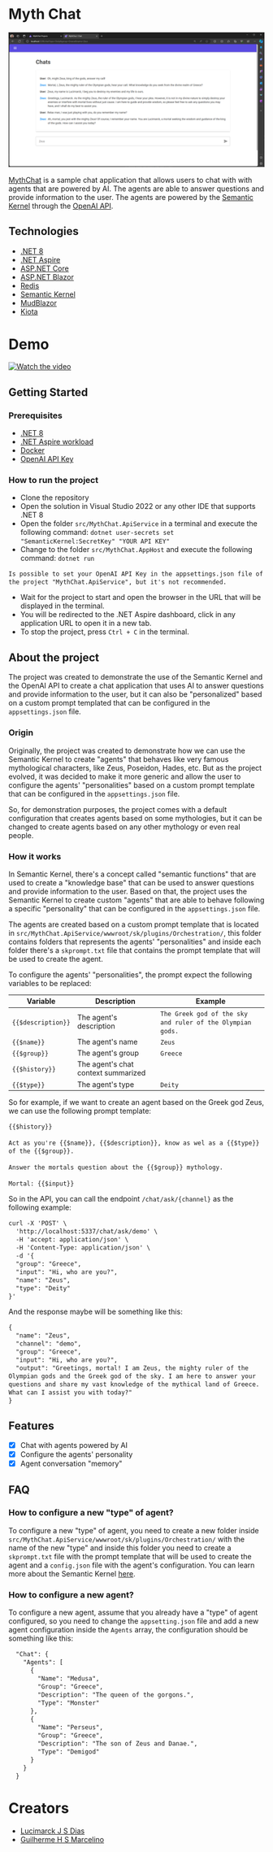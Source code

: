 # Myth Chat

![MythChat](./assets/Screenshot%202023-12-04%20205351.png)

[MythChat](https://github.com/marck7jr/myth-chat) is a sample chat application that allows users to chat with with agents that are powered by AI.
The agents are able to answer questions and provide information to the user. 
The agents are powered by the [Semantic Kernel](https://github.com/microsoft/semantic-kernel) through the [OpenAI API](https://openai.com/).

## Technologies

- [.NET 8](https://dotnet.microsoft.com/en-us/download/dotnet/8.0)
- [.NET Aspire](https://learn.microsoft.com/en-us/dotnet/aspire/get-started/aspire-overview)
- [ASP.NET Core](https://learn.microsoft.com/en-us/aspnet/core/introduction-to-aspnet-core?view=aspnetcore-8.0)
- [ASP.NET Blazor](https://learn.microsoft.com/pt-br/aspnet/core/blazor/?view=aspnetcore-8.0)
- [Redis](https://redis.io/)
- [Semantic Kernel](https://github.com/microsoft/semantic-kernel)
- [MudBlazor](https://mudblazor.com/)
- [Kiota](https://github.com/microsoft/kiota)

# Demo

[![Watch the video](https://img.youtube.com/vi/3fRczRKxfrI/hqdefault.jpg)](https://youtu.be/3fRczRKxfrI)

## Getting Started

### Prerequisites

- [.NET 8](https://dotnet.microsoft.com/en-us/download/dotnet/8.0)
- [.NET Aspire workload](https://learn.microsoft.com/en-us/dotnet/aspire/get-started/quickstart-build-your-first-aspire-app?tabs=visual-studio#prerequisites)
- [Docker](https://www.docker.com/)
- [OpenAI API Key](https://platform.openai.com/)

### How to run the project

- Clone the repository
- Open the solution in Visual Studio 2022 or any other IDE that supports .NET 8
- Open the folder `src/MythChat.ApiService` in a terminal and execute the following command: `dotnet user-secrets set "SemanticKernel:SecretKey" "YOUR API KEY"`
- Change to the folder `src/MythChat.AppHost` and execute the following command: `dotnet run`

```
Is possible to set your OpenAI API Key in the appsettings.json file of the project "MythChat.ApiService", but it's not recommended.
```

- Wait for the project to start and open the browser in the URL that will be displayed in the terminal.
- You will be redirected to the .NET Aspire dashboard, click in any application URL to open it in a new tab.
- To stop the project, press `Ctrl + C` in the terminal.

## About the project

The project was created to demonstrate the use of the Semantic Kernel and the OpenAI API to create a chat application that uses AI to answer questions and provide information to the user,
but it can also be "personalized" based on a custom prompt templated that can be configured in the `appsettings.json` file.

### Origin

Originally, the project was created to demonstrate how we can use the Semantic Kernel to create "agents" that behaves like very famous mythological characters, like Zeus, Poseidon, Hades, etc.
But as the project evolved, it was decided to make it more generic and allow the user to configure the agents' "personalities" based on a custom prompt template that can be configured in the `appsettings.json` file.

So, for demonstration purposes, the project comes with a default configuration that creates agents based on some mythologies, but it can be changed to create agents based on any other mythology or even real people.

### How it works

In Semantic Kernel, there's a concept called "semantic functions" that are used to create a "knowledge base" that can be used to answer questions and provide information to the user.
Based on that, the project uses the Semantic Kernel to create custom "agents" that are able to behave following a specific "personality" that can be configured in the `appsettings.json` file.

The agents are created based on a custom prompt template that is located in `src/MythChat.ApiService/wwwroot/sk/plugins/Orchestration/`, this folder contains folders that represents the agents' "personalities" and inside each folder there's a `skprompt.txt` file that contains the prompt template that will be used to create the agent.

To configure the agents' "personalities", the prompt expect the following variables to be replaced:

| Variable | Description | Example
| --- | --- | --- |
| `{{$description}}` | The agent's description | `The Greek god of the sky and ruler of the Olympian gods.` |
| `{{$name}}` | The agent's name | `Zeus` |
| `{{$group}}` | The agent's group | `Greece` |
| `{{$history}}` | The agent's chat context summarized | |
| `{{$type}}` | The agent's type | `Deity` |

So for example, if we want to create an agent based on the Greek god Zeus, we can use the following prompt template:

```
{{$history}}

Act as you're {{$name}}, {{$description}}, know as wel as a {{$type}} of the {{$group}}.

Answer the mortals question about the {{$group}} mythology.

Mortal: {{$input}}
```

So in the API, you can call the endpoint `/chat/ask/{channel}` as the following example:

```
curl -X 'POST' \
  'http://localhost:5337/chat/ask/demo' \
  -H 'accept: application/json' \
  -H 'Content-Type: application/json' \
  -d '{
  "group": "Greece",
  "input": "Hi, who are you?",
  "name": "Zeus",
  "type": "Deity"
}'
```

And the response maybe will be something like this:

```
{
  "name": "Zeus",
  "channel": "demo",
  "group": "Greece",
  "input": "Hi, who are you?",
  "output": "Greetings, mortal! I am Zeus, the mighty ruler of the Olympian gods and the Greek god of the sky. I am here to answer your questions and share my vast knowledge of the mythical land of Greece. What can I assist you with today?"
}
```

## Features

- [x] Chat with agents powered by AI
- [x] Configure the agents' personality
- [x] Agent conversation "memory"

## FAQ

### How to configure a new "type" of agent?

To configure a new "type" of agent, you need to create a new folder inside `src/MythChat.ApiService/wwwroot/sk/plugins/Orchestration/` with the name of the new "type" and inside this folder you need to create a `skprompt.txt` file with the prompt template that will be used to create the agent and a `config.json` file with the agent's configuration. You can learn more about the Semantic Kernel [here](https://github.com/microsoft/semantic-kernel).

### How to configure a new agent?

To configure a new agent, assume that you already have a "type" of agent configured, so you need to change the `appsetting.json` file and add a new agent configuration inside the `Agents` array, the configuration should be something like this:

```
  "Chat": {
    "Agents": [
      {
        "Name": "Medusa",
        "Group": "Greece",
        "Description": "The queen of the gorgons.",
        "Type": "Monster"
      },
      {
        "Name": "Perseus",
        "Group": "Greece",
        "Description": "The son of Zeus and Danae.",
        "Type": "Demigod"
      }
    }
  }
```

# Creators

- [Lucimarck J S Dias](https://github.com/marck7jr)
- [Guilherme H S Marcelino](https://github.com/GuiHSM)